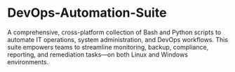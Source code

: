 # DevOps-Automation-Suite
A comprehensive, cross-platform collection of Bash and Python scripts to automate IT operations, system administration, and DevOps workflows. This suite empowers teams to streamline monitoring, backup, compliance, reporting, and remediation tasks—on both Linux and Windows environments.
